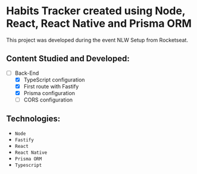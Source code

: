 # Habits Tracker created using Node, React, React Native and Prisma ORM

This project was developed during the event NLW Setup from Rocketseat.

## Content Studied and Developed:

- [ ] Back-End
  - [x] TypeScript configuration
  - [x] First route with Fastify
  - [x] Prisma configuration
  - [ ] CORS configuration

## Technologies:

- ``Node``
- ``Fastify``
- ``React``
- ``React Native``
- ``Prisma ORM``
- ``Typescript``